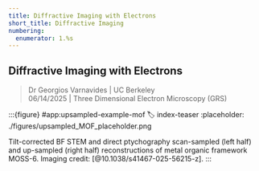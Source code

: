 ```yaml
---
title: Diffractive Imaging with Electrons
short_title: Diffractive Imaging
numbering:
  enumerator: 1.%s
---
```


## Diffractive Imaging with Electrons

> Dr Georgios Varnavides | UC Berkeley  
> 06/14/2025 | Three Dimensional Electron Microscopy (GRS)

:::{figure} #app:upsampled-example-mof
:label: index-teaser
:placeholder: ./figures/upsampled_MOF_placeholder.png

Tilt-corrected BF STEM and direct ptychography scan-sampled (left half) and up-sampled (right half) reconstructions of metal organic framework MOSS-6.
Imaging credit: [@10.1038/s41467-025-56215-z].
:::
